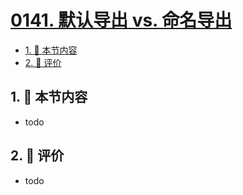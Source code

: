 # [0141. 默认导出 vs. 命名导出](https://github.com/tnotesjs/TNotes.typescript/tree/main/notes/0141.%20%E9%BB%98%E8%AE%A4%E5%AF%BC%E5%87%BA%20vs.%20%E5%91%BD%E5%90%8D%E5%AF%BC%E5%87%BA)

<!-- region:toc -->

- [1. 🎯 本节内容](#1--本节内容)
- [2. 🫧 评价](#2--评价)

<!-- endregion:toc -->

## 1. 🎯 本节内容

- todo

## 2. 🫧 评价

- todo
